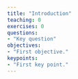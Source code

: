 ```yaml
---
title: "Introduction"
teaching: 0
exercises: 0
questions:
- "Key question"
objectives:
- "First objective."
keypoints:
- "First key point."
---
```

